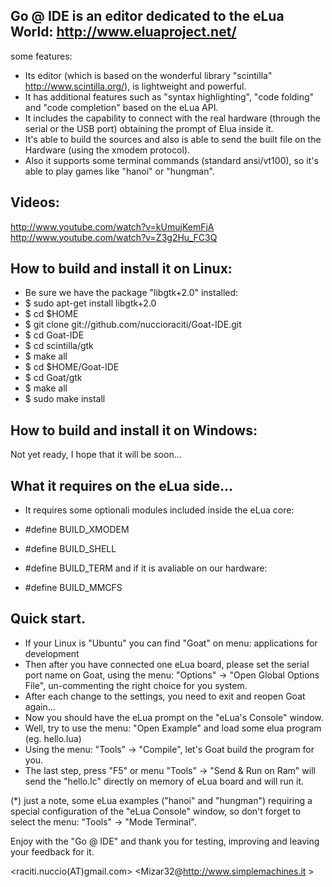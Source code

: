 ## Go @ IDE is an editor dedicated to the eLua World: http://www.eluaproject.net/

some features:

* Its editor (which is based on the wonderful library "scintilla" http://www.scintilla.org/), is lightweight and powerful.
* It has additional features such as "syntax highlighting", "code folding" and "code completion" based on the eLua API.
* It includes the capability to connect with the real hardware (through the serial or the USB port) obtaining the prompt of Elua inside it.
* It's able to build the sources and also is able to send the built file on the Hardware (using the xmodem protocol). 
* Also it supports some terminal commands (standard ansi/vt100), so it's able to play games like "hanoi" or "hungman".

## Videos:
http://www.youtube.com/watch?v=kUmujKemFjA
http://www.youtube.com/watch?v=Z3g2Hu_FC3Q

## How to build and install it on Linux:

* Be sure we have the package "libgtk+2.0" installed: 
* $ sudo apt-get install libgtk+2.0
* $ cd $HOME
* $ git clone git://github.com/nuccioraciti/Goat-IDE.git
* $ cd Goat-IDE
* $ cd scintilla/gtk
* $ make all
* $ cd $HOME/Goat-IDE
* $ cd Goat/gtk
* $ make all
* $ sudo make install

## How to build and install it on Windows:
Not yet ready, I hope that it will be soon...

## What it requires on the eLua side...

* It requires some optionali modules included inside the eLua core:

* #define BUILD_XMODEM
* #define BUILD_SHELL
* #define BUILD_TERM
and if it is avaliable on our hardware:
* #define BUILD_MMCFS

## Quick start.
* If your Linux is "Ubuntu" you can find "Goat" on menu: applications for development
* Then after you have connected one eLua board, please set the serial port name on Goat, using the menu: "Options" -> "Open Global Options File", un-commenting the right choice for you system. 
* After each change to the settings, you need to exit and reopen Goat again...
* Now you should have the eLua prompt on the "eLua's Console" window.
* Well, try to use the menu: "Open Example" and load some elua program (eg. hello.lua)
* Using the menu: "Tools" -> "Compile", let's Goat build the program for you.
* The last step, press "F5" or menu "Tools" -> "Send & Run on Ram" will send the "hello.lc" directly on memory of eLua board and will run it.

(*) just a note, some eLua examples ("hanoi" and "hungman") requiring a special configuration of the "eLua Console" window, so don't forget to select the menu: "Tools" -> "Mode Terminal".

Enjoy with the "Go @ IDE" and thank you for testing, improving and leaving your feedback for it.

<raciti.nuccio(AT)gmail.com> <Mizar32@http://www.simplemachines.it >

